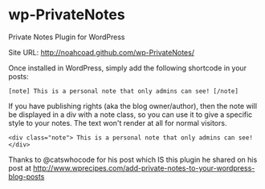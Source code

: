 wp-PrivateNotes
===============

Private Notes Plugin for WordPress

Site URL: http://noahcoad.github.com/wp-PrivateNotes/

Once installed in WordPress, simply add the following shortcode in your posts:

    [note] This is a personal note that only admins can see! [/note]

If you have publishing rights (aka the blog owner/author), then the note will be displayed in a div with a note class, so you can use it to give a specific style to your notes.  The text won't render at all for normal visitors.

    <div class="note"> This is a personal note that only admins can see! </div>

Thanks to @catswhocode for his post which IS this plugin he shared on his post at http://www.wprecipes.com/add-private-notes-to-your-wordpress-blog-posts
